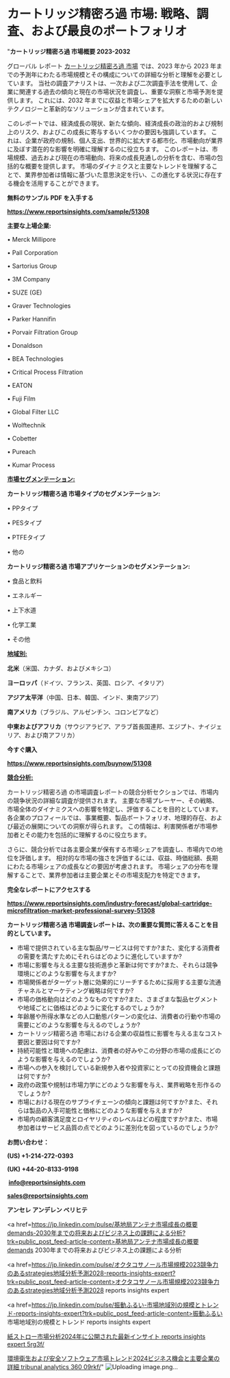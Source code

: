 # カートリッジ精密ろ過 市場: 戦略、調査、および最良のポートフォリオ

"<strong>カートリッジ精密ろ過 市場概要 2023-2032</strong>

グローバル レポート <a href=https://www.reportsinsights.com/sample/51308>カートリッジ精密ろ過 市場</a> では、2023 年から 2023 年までの予測年にわたる市場規模とその構成についての詳細な分析と理解を必要としています。 当社の調査アナリストは、一次および二次調査手法を使用して、企業に関連する過去の傾向と現在の市場状況を調査し、重要な洞察と市場予測を提供します。 これには、2032 年までに収益と市場シェアを拡大​​するための新しいテクノロジーと革新的なソリューションが含まれています。

このレポートでは、経済成長の現状、新たな傾向、経済成長の政治的および規制上のリスク、およびこの成長に寄与するいくつかの要因も強調しています。 これは、企業が政府の規制、個人支出、世界的に拡大する都市化、市場動向が業界に及ぼす潜在的な影響を明確に理解するのに役立ちます。 このレポートは、市場規模、過去および現在の市場動向、将来の成長見通しの分析を含む、市場の包括的な概要を提供します。 市場のダイナミクスと主要なトレンドを理解することで、業界参加者は情報に基づいた意思決定を行い、この進化する状況に存在する機会を活用することができます。

<strong><b>無料のサンプル PDF を入手する</b></strong>

<a href=https://www.reportsinsights.com/sample/51308><strong><u>https://www.reportsinsights.com/sample/51308</u></strong></a>

<strong>主要な上場企業:</strong>

• Merck Millipore

• Pall Corporation

• Sartorius Group

• 3M Company

• SUZE (GE)

• Graver Technologies

• Parker Hannifin

• Porvair Filtration Group

• Donaldson

• BEA Technologies

• Critical Process Filtration

• EATON

• Fuji Film

• Global Filter LLC

• Wolftechnik

• Cobetter

• Pureach

• Kumar Process

<strong><u>市場セグメンテーション</u></strong><strong><u>:</u></strong>

<strong>カートリッジ精密ろ過 市場タイプのセグメンテーション:</strong>

• PPタイプ

• PESタイプ

• PTFEタイプ

• 他の

<strong>カートリッジ精密ろ過 市場アプリケーションのセグメンテーション:</strong>

• 食品と飲料

• エネルギー

• 上下水道

• 化学工業

• その他

<strong><u>地域別</u></strong><strong><u>:</u></strong>

<strong>北米</strong>（米国、カナダ、およびメキシコ）

<strong>ヨーロッパ</strong>（ドイツ、フランス、英国、ロシア、イタリア）

<strong>アジア太平洋</strong>（中国、日本、韓国、インド、東南アジア）

<strong>南アメリカ</strong>（ブラジル、アルゼンチン、コロンビアなど）

<strong>中東およびアフリカ</strong>（サウジアラビア、アラブ首長国連邦、エジプト、ナイジェリア、および南アフリカ）

<strong>今すぐ購入</strong>

<a href=https://www.reportsinsights.com/buynow/51308><strong><u>https://www.reportsinsights.com/buynow/51308</u></strong></a>

<strong><u>競合分析:</u></strong>

カートリッジ精密ろ過 の市場調査レポートの競合分析セクションでは、市場内の競争状況の詳細な調査が提供されます。 主要な市場プレーヤー、その戦略、市場全体のダイナミクスへの影響を特定し、評価することを目的としています。 各企業のプロフィールでは、事業概要、製品ポートフォリオ、地理的存在、および最近の展開についての洞察が得られます。 この情報は、利害関係者が市場参加者とその能力を包括的に理解するのに役立ちます。

さらに、競合分析では各主要企業が保有する市場シェアを調査し、市場内での地位を評価します。 相対的な市場の強さを評価するには、収益、時価総額、長期にわたる市場シェアの成長などの要因が考慮されます。 市場シェアの分布を理解することで、業界参加者は主要企業とその市場支配力を特定できます。

<strong>完全なレポートにアクセスする</strong>

<a href=https://www.reportsinsights.com/industry-forecast/global-cartridge-microfiltration-market-professional-survey-51308><strong><u><b>https://www.reportsinsights.com/industry-forecast/global-cartridge-microfiltration-market-professional-survey-51308</b></u></strong></a>

<strong><b>カートリッジ精密ろ過 市場調査レポートは、次の重要な質問に答えることを目的としています。</b></strong>
<ul>
  <li>市場で提供されている主な製品/サービスは何ですか?また、変化する消費者の需要を満たすためにそれらはどのように進化していますか?</li>
  <li>市場に影響を与える主要な技術進歩と革新は何ですか?また、それらは競争環境にどのような影響を与えますか?</li>
  <li>市場関係者がターゲット層に効果的にリーチするために採用する主要な流通チャネルとマーケティング戦略は何ですか?</li>
  <li>市場の価格動向はどのようなものですか?また、さまざまな製品セグメントや地域ごとに価格はどのように変化するのでしょうか?</li>
  <li>年齢層や所得水準などの人口動態パターンの変化は、消費者の行動や市場の需要にどのような影響を与えるのでしょうか?</li>
  <li>カートリッジ精密ろ過 市場における企業の収益性に影響を与える主なコスト要因と要因は何ですか?</li>
  <li>持続可能性と環境への配慮は、消費者の好みやこの分野の市場の成長にどのような影響を与えるのでしょうか?</li>
  <li>市場への参入を検討している新規参入者や投資家にとっての投資機会と課題は何ですか?</li>
  <li>政府の政策や規制は市場力学にどのような影響を与え、業界戦略を形作るのでしょうか?</li>
  <li>市場における現在のサプライチェーンの傾向と課題は何ですか?また、それらは製品の入手可能性と価格にどのような影響を与えますか?</li>
  <li>市場内の顧客満足度とロイヤリティのレベルはどの程度ですか?また、市場参加者はサービス品質の点でどのように差別化を図っているのでしょうか?</li>
</ul>
<strong>お問い合わせ：</strong>

<strong>(US) +1-214-272-0393</strong>

<strong>(UK) +44-20-8133-9198</strong>

<strong> </strong><a href=info@reportsinsights.com><strong><u>info@reportsinsights.com</u></strong></a>

<a href=sales@reportsinsights.com><strong><u>sales@reportsinsights.com</u></strong></a>

<strong>アンセレ アンデレン ベリヒテ</strong>

<a href=https://jp.linkedin.com/pulse/基地局アンテナ市場成長の概要demands-2030年までの将来およびビジネス上の課題による分析?trk=public_post_feed-article-content>基地局アンテナ市場成長の概要demands 2030年までの将来およびビジネス上の課題による分析</a>

<a href=https://jp.linkedin.com/pulse/オクタコサノール市場規模2023競争力のあるstrategies地域分析予測2028-reports-insights-expert?trk=public_post_feed-article-content>オクタコサノール市場規模2023競争力のあるstrategies地域分析予測2028 reports insights expert</a>

<a href=https://jp.linkedin.com/pulse/振動ふるい-市場地域別の規模とトレンド-reports-insights-expert?trk=public_post_feed-article-content>振動ふるい 市場地域別の規模とトレンド reports insights expert</a>

<a href=https://www.linkedin.com/pulse/紙ストロー市場分析2024年に公開された最新インサイト-reports-insights-expert-5rg3f/>紙ストロー市場分析2024年に公開された最新インサイト reports insights expert 5rg3f/</a>

<a href=https://www.linkedin.com/pulse/環境衛生および安全ソフトウェア市場トレンド2024ビジネス機会と主要企業の詳細-tribunal-analytics-360-09rkf/>環境衛生および安全ソフトウェア市場トレンド2024ビジネス機会と主要企業の詳細 tribunal analytics 360 09rkf/</a>"
![Uploading image.png…]()
